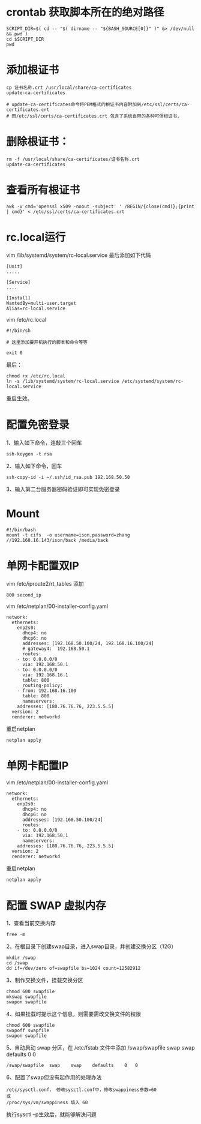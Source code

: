 # crontab 获取脚本所在的绝对路径

	SCRIPT_DIR=$( cd -- "$( dirname -- "${BASH_SOURCE[0]}" )" &> /dev/null && pwd )
	cd $SCRIPT_DIR
	pwd

# 添加根证书
	cp 证书名称.crt /usr/local/share/ca-certificates
	update-ca-certificates

	# update-ca-certificates命令将PEM格式的根证书内容附加到/etc/ssl/certs/ca-certificates.crt 
	# 而/etc/ssl/certs/ca-certificates.crt 包含了系统自带的各种可信根证书.
 
# 删除根证书：
	rm -f /usr/local/share/ca-certificates/证书名称.crt
	update-ca-certificates
# 查看所有根证书
	awk -v cmd='openssl x509 -noout -subject' ' /BEGIN/{close(cmd)};{print | cmd}' < /etc/ssl/certs/ca-certificates.crt



# rc.local运行
vim /lib/systemd/system/rc-local.service  最后添加如下代码

	[Unit]
	.....

	[Service]
	....

	[Install]
	WantedBy=multi-user.target
	Alias=rc-local.service
	
vim /etc/rc.local

 	#!/bin/sh
	
	# 这里添加要开机执行的脚本和命令等等
	
	exit 0
	
最后：

	chmod +x /etc/rc.local
 	ln -s /lib/systemd/system/rc-local.service /etc/systemd/system/rc-local.service
重启生效。


# 配置免密登录
1、输入如下命令，连敲三个回车

	ssh-keygen -t rsa

2、输入如下命令，回车

	ssh-copy-id -i ~/.ssh/id_rsa.pub 192.168.50.50 

3、输入第二台服务器密码验证即可实现免密登录


# Mount

	#!/bin/bash
	mount -t cifs  -o username=ison,password=zhang //192.168.16.143/ison/back /media/back

# 单网卡配置双IP

vim /etc/iproute2/rt_tables  添加
	
	800 second_ip

vim /etc/netplan/00-installer-config.yaml
	
	network:
	  ethernets:
	    enp2s0:
	      dhcp4: no
	      dhcp6: no
	      addresses: [192.168.50.100/24, 192.168.16.100/24]
	      # gateway4:  192.168.50.1
	      routes:
		- to: 0.0.0.0/0
		  via: 192.168.50.1
		- to: 0.0.0.0/0
		  via: 192.168.16.1
		  table: 800
	      routing-policy:
		- from: 192.168.16.100
		  table: 800
	      nameservers:
		addresses: [180.76.76.76, 223.5.5.5]
	  version: 2
	  renderer: networkd
	
重启netplan

	netplan apply

# 单网卡配置IP
vim /etc/netplan/00-installer-config.yaml

	network:
	  ethernets:
	    enp2s0:
	      dhcp4: no
	      dhcp6: no
	      addresses: [192.168.50.100/24]
	      routes:
		- to: 0.0.0.0/0
		  via: 192.168.50.1
	      nameservers:
		addresses: [180.76.76.76, 223.5.5.5]
	  version: 2
	  renderer: networkd

重启netplan

	netplan apply
	

# 配置 SWAP 虚拟内存
1、查看当前交换内存

	free -m
	
2、在根目录下创建swap目录，进入swap目录，并创建交换分区（12G）

	mkdir /swap
	cd /swap
	dd if=/dev/zero of=swapfile bs=1024 count=12582912

3、制作交换文件，挂载交换分区
	
	chmod 600 swapfile
	mkswap swapfile
	swapon swapfile

4、如果挂载时提示这个信息，则需要需改交换文件的权限

	chmod 600 swapfile
	swapoff swapfile
	swapon swapfile

5、自动启动 swap 分区，在 /etc/fstab 文件中添加 /swap/swapfile swap swap defaults 0 0

	/swap/swapfile 	swap 	swap 	defaults 	0 	0
	
6、配置了swap但没有起作用的处理办法   
	
	/etc/sysctl.conf， 修改sysctl.conf中，修改swappiness参数=60
	或   
	/proc/sys/vm/swappiness 填入 60
	
执行sysctl –p生效后，就能够解决问题	
	

	
	










